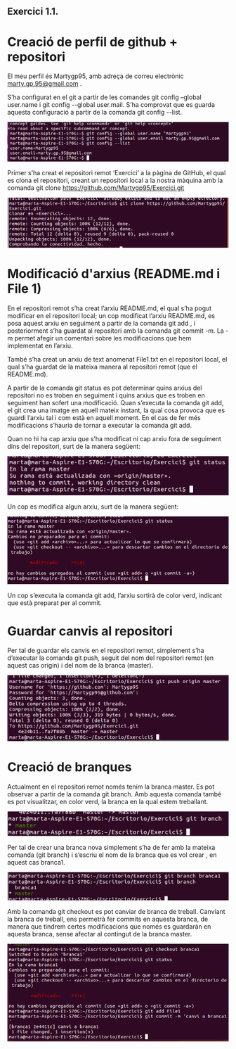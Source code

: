 ## Exercici 1.1.

# Creació de perfil de github + repositori

El meu perfil és Martygp95, amb adreça de correu electrònic marty.gp.95@gmail.com .

S’ha configurat en el git a partir de les comandes git config –global user.name  i  git config --global user.mail. S’ha comprovat que es guarda aquesta configuració a partir de la comanda git config --list.

![alt text](imatges/i1.png)

Primer s’ha creat el repositori remot ‘Exercici’ a la pàgina de GitHub, el qual es clona el repositori, creant un repositori local a la nostra màquina amb la comanda git clone https://github.com/Martygp95/Exercici.git

![alt text](imatges/i2.png)

# Modificació d'arxius (README.md i File 1)

En el repositori remot s’ha creat l’arxiu README.md, el qual s’ha pogut modificar en el repositori local; un cop modificat l’arxiu README.md, es posa aquest arxiu en seguiment a partir de la comanda git add , i posteriorment s’ha guardat al repositori amb la comanda git commit -m. La -m permet afegir un comentari sobre les modificacions que hem implementat en l’arxiu.

També s’ha creat un arxiu de text anomenat File1.txt en el repositori local, el qual s’ha guardat de la mateixa manera al repositori remot (que el README.md). 

A partir de la comanda git status es pot determinar quins arxius del repositori no es troben en seguiment i quins arxius que es troben en seguiment han sofert una modificació. Quan s’executa la comanda git add, el git crea una imatge en aquell mateix instant, la qual cosa provoca que es guardi l’arxiu tal i com està en aquell moment. En el cas de fer més modificacions s’hauria de tornar a executar la comanda git add.

Quan no hi ha cap arxiu que s’ha modificat ni cap arxiu fora de seguiment dins del repositori, surt de la manera següent:

![alt text](imatges/i3.png)

Un cop es modifica algun arxiu, surt de la manera següent:

![alt text](imatges/i4.png)

Un cop s’executa la comanda git add, l’arxiu sortirà de color verd, indicant que està preparat per al commit.

# Guardar canvis al repositori

Per tal de guardar els canvis en el repositori remot, simplement s’ha d’executar la comanda git push, seguit del nom del repositori remot (en aquest cas origin) i del nom de la branca (master).

![alt text](imatges/i5.png)

# Creació de branques

Actualment en el repositori remot només tenim la branca master. Es pot observar a partir de la comanda git branch. Amb aquesta comanda també es pot visualitzar, en color verd, la branca en la qual estem treballant.

![alt text](imatges/i6.png)

Per tal de crear una branca nova simplement s’ha de fer amb la mateixa comanda (git branch) i s’escriu el nom de la branca que es vol crear , en aquest cas branca1.

![alt text](imatges/i7.png)

Amb la comanda git checkout es pot canviar de branca de treball. Canviant la branca de treball, ens permetrà fer commits en aquesta branca, de manera que tindrem certes modificacions que només es guardaràn en aquesta branca, sense afectar al contingut de la branca master.

![alt text](imatges/i8.png)

